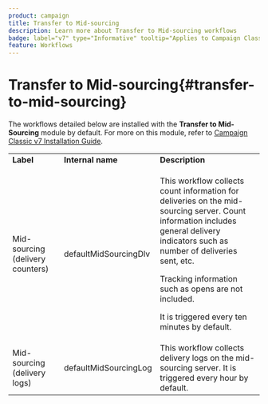 ```yaml
---
product: campaign
title: Transfer to Mid-sourcing
description: Learn more about Transfer to Mid-sourcing workflows
badge: label="v7" type="Informative" tooltip="Applies to Campaign Classic v7 only"
feature: Workflows
---
```


# Transfer to Mid-sourcing{#transfer-to-mid-sourcing}



The workflows detailed below are installed with the **Transfer to Mid-Sourcing** module by default. For more on this module, refer to [Campaign Classic v7 Installation Guide](../../installation/using/mid-sourcing-deployment.md).

<table> 
 <tbody> 
  <tr> 
   <td> <strong>Label</strong><br /> </td> 
   <td> <strong>Internal name</strong><br /> </td> 
   <td> <strong>Description</strong><br /> </td> 
  </tr> 
  <tr> 
   <td> <span class="uicontrol">Mid-sourcing (delivery counters)</span> <br /> </td> 
   <td> <span class="uicontrol">defaultMidSourcingDlv</span> <br /> </td> 
   <td> <p>This workflow collects count information for deliveries on the mid-sourcing server. Count information includes general delivery indicators such as number of deliveries sent, etc.</p> <p>Tracking information such as opens are not included.</p> <p>It is triggered every ten minutes by default.</p> </td> 
  </tr> 
  <tr> 
   <td> <span class="uicontrol">Mid-sourcing (delivery logs)</span> <br /> </td> 
   <td> <span class="uicontrol">defaultMidSourcingLog</span> <br /> </td> 
   <td> This workflow collects delivery logs on the mid-sourcing server. It is triggered every hour by default.<br /> </td> 
  </tr> 
 </tbody> 
</table>

